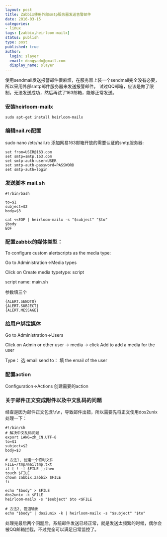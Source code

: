 ```yaml
---
layout: post
title: Zabbix使用外部smtp服务器发送告警邮件
date: 2016-03-15
categories:
- linux
tags: [zabbix,heirloom-mailx]
status: publish
type: post
published: true
author:
  login: slayer
  email: dongyado@gmail.com
  display_name: slayer
---
```

使用sendmail发送报警邮件很麻烦，在服务器上装一个sendmail完全没有必要，所以采用外部smtp邮件服务器来发送报警邮件。
试过QQ邮箱，应该是做了限制，无法发送成功，然后再试了163邮箱，能够正常发送。

### 安装heirloom-mailx

	sudo apt-get install heirloom-mailx

### 编辑nail.rc配置
sudo nano /etc/nail.rc 添加网易163邮箱开放的需要认证的smtp服务器: 

	set from=USER@163.com
	set smtp=smtp.163.com
	set smtp-auth-user=USER
	set smtp-auth-password=PASSWORD
	set smtp-auth=login

### 发送脚本 mail.sh

	#!/bin/bash

	to=$1
	subject=$2
	body=$3

	cat <<EOF | heirloom-mailx -s "$subject" "$to"
	$body
	EOF

### 配置zabbix的媒体类型：
To configure custom alertscripts as the media type:

Go to Administration→Media types

Click on Create media typetype: script

script name: main.sh 

参数填三个

	{ALERT.SENDTO}
	{ALERT.SUBJECT}
	{ALERT.MESSAGE}


### 给用户绑定媒体
Go to Administration→Users 

Click on Admin or other user -> media -> click Add to add a media for the user 


Type： 选 email
send to： 填 the email of the user 


### 配置action
Configuration->Actions 
创建需要的action

### 关于邮件正文变成附件以及中文乱码的问题
经查是因为邮件正文包含\r\n，导致邮件出错，所以需要先将正文使用dos2unix处理一下：

	#!/bin/sh
	# 解决中文乱码问题
	export LANG=zh_CN.UTF-8
	to=$1
	subject=$2
	body=$3

	# 方法1, 创建一个临时文件
	FILE=/tmp/mailtmp.txt
	if [ ! -f $FILE ];then 
	touch $FILE
	chown zabbix.zabbix $FILE
	fi

	echo "$body" > $FILE
	dos2unix -k $FILE
	heirloom-mailx -s "$subject" $to <$FILE

	# 方法2, 管道输出
	echo "$body" | dos2unix -k | heirloom-mailx -s "$subject" "$to"

处理完最后两个问题后，系统邮件发送已经正常，就是发送太频繁的时候，偶尔会被QQ邮箱拦截，不过完全可以满足日常监控了。



